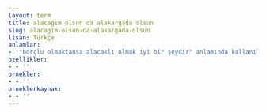 ```yaml
---
layout: term
title: alacağım olsun da alakargada olsun
slug: alacagim-olsun-da-alakargada-olsun
lisan: Türkçe
anlamlar:
- '"borçlu olmaktansa alacaklı olmak iyi bir şeydir" anlamında kullanılan bir söz'
ozellikler:
- - ''
ornekler:
- - ''
orneklerkaynak:
- - ''
---
```

